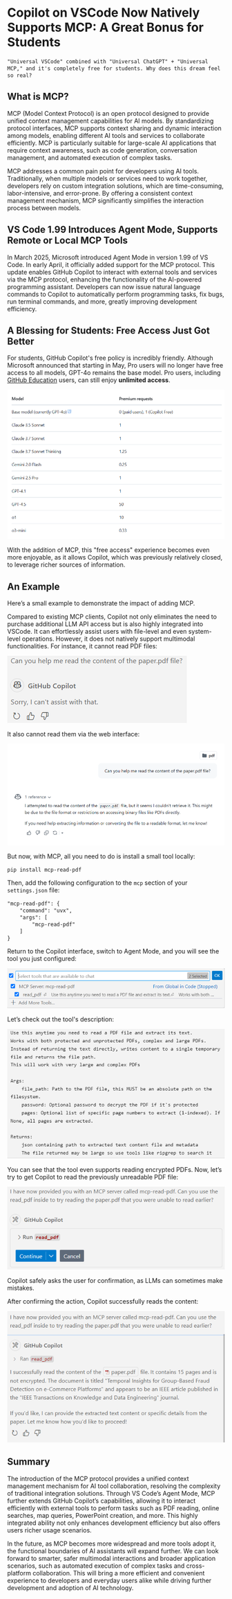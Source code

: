 # Copilot on VSCode Now Natively Supports MCP: A Great Bonus for Students

```
"Universal VSCode" combined with "Universal ChatGPT" + "Universal MCP," and it's completely free for students. Why does this dream feel so real?
```

## What is MCP?

MCP (Model Context Protocol) is an open protocol designed to provide unified context management capabilities for AI models. By standardizing protocol interfaces, MCP supports context sharing and dynamic interaction among models, enabling different AI tools and services to collaborate efficiently. MCP is particularly suitable for large-scale AI applications that require context awareness, such as code generation, conversation management, and automated execution of complex tasks.

MCP addresses a common pain point for developers using AI tools. Traditionally, when multiple models or services need to work together, developers rely on custom integration solutions, which are time-consuming, labor-intensive, and error-prone. By offering a consistent context management mechanism, MCP significantly simplifies the interaction process between models.

## VS Code 1.99 Introduces Agent Mode, Supports Remote or Local MCP Tools

In March 2025, Microsoft introduced Agent Mode in version 1.99 of VS Code. In early April, it officially added support for the MCP protocol. This update enables GitHub Copilot to interact with external tools and services via the MCP protocol, enhancing the functionality of the AI-powered programming assistant. Developers can now issue natural language commands to Copilot to automatically perform programming tasks, fix bugs, run terminal commands, and more, greatly improving development efficiency.

## A Blessing for Students: Free Access Just Got Better

For students, GitHub Copilot's free policy is incredibly friendly. Although Microsoft announced that starting in May, Pro users will no longer have free access to all models, GPT-4o remains the base model. Pro users, including [GitHub Education](https://github.com/education) users, can still enjoy **unlimited access**.

![alt text](image.png)

With the addition of MCP, this "free access" experience becomes even more enjoyable, as it allows Copilot, which was previously relatively closed, to leverage richer sources of information.

## An Example

Here’s a small example to demonstrate the impact of adding MCP.

Compared to existing MCP clients, Copilot not only eliminates the need to purchase additional LLM API access but is also highly integrated into VSCode. It can effortlessly assist users with file-level and even system-level operations. However, it does not natively support multimodal functionalities. For instance, it cannot read PDF files:

![alt text](image-2.png)

It also cannot read them via the web interface:

![alt text](image-1.png)

But now, with MCP, all you need to do is install a small tool locally:

```
pip install mcp-read-pdf
```

Then, add the following configuration to the `mcp` section of your `settings.json` file:

```
"mcp-read-pdf": {
    "command": "uvx",
    "args": [
        "mcp-read-pdf"
    ]
}
```

Return to the Copilot interface, switch to Agent Mode, and you will see the tool you just configured:

![alt text](image-3.png)

Let’s check out the tool's description:

![alt text](image-4.png)

You can see that the tool even supports reading encrypted PDFs. Now, let’s try to get Copilot to read the previously unreadable PDF file:

![alt text](image-5.png)

Copilot safely asks the user for confirmation, as LLMs can sometimes make mistakes.

After confirming the action, Copilot successfully reads the content:

![alt text](image-6.png)

## Summary

The introduction of the MCP protocol provides a unified context management mechanism for AI tool collaboration, resolving the complexity of traditional integration solutions. Through VS Code’s Agent Mode, MCP further extends GitHub Copilot’s capabilities, allowing it to interact efficiently with external tools to perform tasks such as PDF reading, online searches, map queries, PowerPoint creation, and more. This highly integrated ability not only enhances development efficiency but also offers users richer usage scenarios.

In the future, as MCP becomes more widespread and more tools adopt it, the functional boundaries of AI assistants will expand further. We can look forward to smarter, safer multimodal interactions and broader application scenarios, such as automated execution of complex tasks and cross-platform collaboration. This will bring a more efficient and convenient experience to developers and everyday users alike while driving further development and adoption of AI technology.